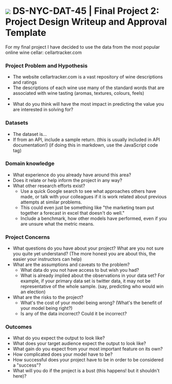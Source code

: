 # ![](https://ga-dash.s3.amazonaws.com/production/assets/logo-9f88ae6c9c3871690e33280fcf557f33.png) DS-NYC-DAT-45 | Final Project 2: Project Design Writeup and Approval Template

For my final project I have decided to use the data from the most popular online wine cellar: cellartracker.com

### Project Problem and Hypothesis

- The website cellartracker.com is a vast repository of wine descriptions and ratings
- The descriptions of each wine use many of the standard words that are associated with wine tasting (aromas, textures, colours, feels)
- 
- What do you think will have the most impact in predicting the value you are interested in solving for?

### Datasets

- The dataset is...
- If from an API, include a sample return.  (this is usually included in API documentation!) (if doing this in markdown, use the JavaScript code tag)

### Domain knowledge

- What experience do you already have around this area?
- Does it relate or help inform the project in any way?
- What other research efforts exist?
    - Use a quick Google search to see what approaches others have made, or talk with your colleagues if it is work related about previous attempts at similar problems.
    - This could even just be something like "the marketing team put together a forecast in excel that doesn't do well."
    - Include a benchmark, how other models have performed, even if you are unsure what the metric means.

### Project Concerns

- What questions do you have about your project?  What are you not sure you quite yet understand?  (The more honest you are about this, the easier your instructors can help)
- What are the assumptions and caveats to the problem?
    - What data do you not have access to but wish you had?
    - What is already implied about the observations in your data set?  For example, if your primary data set is twitter data, it may not be representative of the whole sample.  (say, predicting who would win an election)
- What are the risks to the project?
    - What's the cost of your model being wrong?  (What's the benefit of your model being right?)
    - Is any of the data incorrect? Could it be incorrect?

### Outcomes

- What do you expect the output to look like?
- What does your target audience expect the output to look like?
- What gain do you expect from your most important feature on its own?
- How complicated does your model have to be?
- How successful does your project have to be in order to be considered a "success"?
- What will you do if the project is a bust (this happens! but it shouldn't here)?

